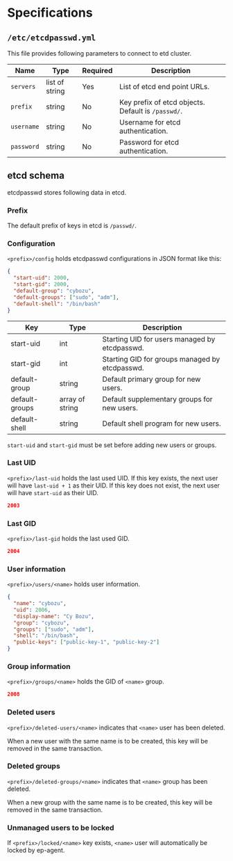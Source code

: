 Specifications
==============

`/etc/etcdpasswd.yml`
---------------------

This file provides following parameters to connect to etd cluster.

Name       | Type           | Required | Description
---------- | -------------- | -------- | -----------
`servers`  | list of string | Yes      | List of etcd end point URLs.
`prefix`   | string         | No       | Key prefix of etcd objects.  Default is `/passwd/`.
`username` | string         | No       | Username for etcd authentication.
`password` | string         | No       | Password for etcd authentication.

etcd schema
-----------

etcdpasswd stores following data in etcd.

### Prefix

The default prefix of keys in etcd is `/passwd/`.

### Configuration

`<prefix>/config` holds etcdpasswd configurations in JSON format like this:

```json
{
  "start-uid": 2000,
  "start-gid": 2000,
  "default-group": "cybozu",
  "default-groups": ["sudo", "adm"],
  "default-shell": "/bin/bash"
}
```

Key            | Type            | Description
---            | ----            | -----------
start-uid      | int             | Starting UID for users managed by etcdpasswd.
start-gid      | int             | Starting GID for groups managed by etcdpasswd.
default-group  | string          | Default primary group for new users.
default-groups | array of string | Default supplementary groups for new users.
default-shell  | string          | Default shell program for new users.

`start-uid` and `start-gid` must be set before adding new users or groups.

### Last UID

`<prefix>/last-uid` holds the last used UID.
If this key exists, the next user will have `last-uid + 1` as their UID.
If this key does not exist, the next user will have `start-uid` as their UID.

```json
2003
```

### Last GID

`<prefix>/last-gid` holds the last used GID.

```json
2004
```

### User information

`<prefix>/users/<name>` holds user information.

```json
{
  "name": "cybozu",
  "uid": 2006,
  "display-name": "Cy Bozu",
  "group": "cybozu",
  "groups": ["sudo", "adm"],
  "shell": "/bin/bash",
  "public-keys": ["public-key-1", "public-key-2"]
}
```

### Group information

`<prefix>/groups/<name>` holds the GID of `<name>` group.

```json
2008
```

### Deleted users

`<prefix>/deleted-users/<name>` indicates that `<name>` user has been deleted.

When a new user with the same name is to be created, this key will be removed in the same transaction.

### Deleted groups

`<prefix>/deleted-groups/<name>` indicates that `<name>` group has been deleted.

When a new group with the same name is to be created, this key will be removed in the same transaction.

### Unmanaged users to be locked

If `<prefix>/locked/<name>` key exists, `<name>` user will automatically be locked by ep-agent.

